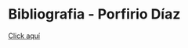 # Bibliografia - Porfirio Díaz
<a href="https://marinasg18.github.io/bibliografia/"> Click aquí</a>
